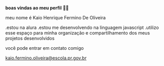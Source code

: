 **boas vindas ao meu perfil** 💙💙

meu nome é Kaio Henrique Fermino De Oliveira

.estou na alura
.estou me desenvolvendo na linguagem javascript
.utilizo esse espaço para minha organização e compartilhamento dos meus projetos desenvolvidos

vocẽ pode entrar em contato comigo

kaio.fermino.oliveira@escola.pr.gov.br
